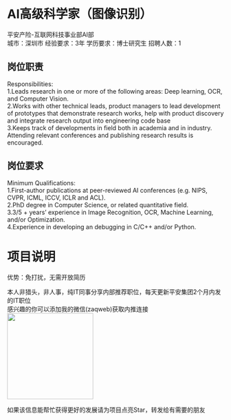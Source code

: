 # AI高级科学家（图像识别）
平安产险-互联网科技事业部AI部  
城市：深圳市 经验要求：3年 学历要求：博士研究生  招聘人数：1

## 岗位职责
Responsibilities:   
1.Leads research in one or more of the following areas: Deep learning, OCR, and Computer Vision.   
2.Works with other technical leads, product managers to lead development of prototypes that demonstrate research works, help with product discovery and integrate research output into engineering code base   
3.Keeps track of developments in field both in academia and in industry. Attending relevant conferences and publishing research results is encouraged.

## 岗位要求
Minimum Qualifications:   
1.First-author publications at peer-reviewed AI conferences (e.g. NIPS, CVPR, ICML, ICCV, ICLR and ACL).   
2.PhD degree in Computer Science, or related quantitative field.   
3.3/5 + years’ experience in Image Recognition, OCR, Machine Learning, and/or Optimization.   
4.Experience in developing an debugging in C/C++ and/or Python.

# 项目说明

优势：免打扰，无需开放简历

本人非猎头，非人事，纯IT同事分享内部推荐职位，每天更新平安集团2个月内发的IT职位  
感兴趣的你可以添加我的微信(zaqweb)获取内推连接  
<img src="https://github.com/zaqweb/PA-IT-JOBS/blob/master/WechatICode.jpeg"  height="200" width="200">

如果该信息能帮忙获得更好的发展请为项目点亮Star，转发给有需要的朋友




